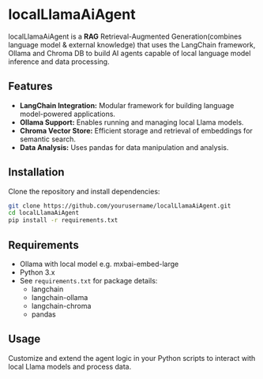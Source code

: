 # localLlamaAiAgent

localLlamaAiAgent is a **RAG** Retrieval-Augmented Generation(combines language model & external knowledge) that uses the LangChain framework, Ollama and Chroma DB to build AI agents capable of local language model inference and data processing.

## Features

- **LangChain Integration:** Modular framework for building language model-powered applications.
- **Ollama Support:** Enables running and managing local Llama models.
- **Chroma Vector Store:** Efficient storage and retrieval of embeddings for semantic search.
- **Data Analysis:** Uses pandas for data manipulation and analysis.

## Installation

Clone the repository and install dependencies:

```bash
git clone https://github.com/yourusername/localLlamaAiAgent.git
cd localLlamaAiAgent
pip install -r requirements.txt
```

## Requirements

- Ollama with local model e.g. mxbai-embed-large
- Python 3.x
- See `requirements.txt` for package details:
  - langchain
  - langchain-ollama
  - langchain-chroma
  - pandas

## Usage

Customize and extend the agent logic in your Python scripts to interact with local Llama models and process data.